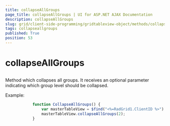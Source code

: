 ```yaml
---
title: collapseAllGroups
page_title: collapseAllGroups | UI for ASP.NET AJAX Documentation
description: collapseAllGroups
slug: grid/client-side-programming/gridtableview-object/methods/collapseallgroups
tags: collapseallgroups
published: True
position: 53
---
```


# collapseAllGroups



## 

Method which collapses all groups. It receives an optional parameter indicating which group level should be collapsed.

Example:

````JavaScript
			function CollapseAllGroups() {
	            var masterTableView = $find("<%=RadGrid1.ClientID %>").get_masterTableView();
	            masterTableView.collapseAllGroups(2);
	        }
````


